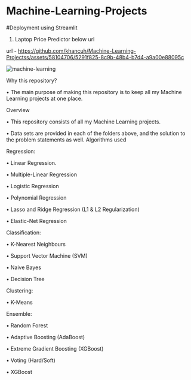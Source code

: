 # Machine-Learning-Projects

#Deployment using Streamlit

1. Laptop Price Predictor below url

url - https://github.com/khancuh/Machine-Learning-Projectss/assets/58104706/5291f825-8c9b-48b4-b7d4-a9a00e88095c



![machine-learning](https://user-images.githubusercontent.com/58104706/93015066-d6de0300-f5d3-11ea-9e62-7dd508e6f15e.png)


Why this repository?


• The main purpose of making this repository is to keep all my Machine Learning projects at one place.


Overview

• This repository consists of all my Machine Learning projects.

• Data sets are provided in each of the folders above, and the solution to the problem statements as well. Algorithms used

Regression:

• Linear Regression.

• Multiple-Linear Regression

• Logistic Regression

• Polynomial Regression

• Lasso and Ridge Regression (L1 & L2 Regularization)

• Elastic-Net Regression

Classification:

• K-Nearest Neighbours

• Support Vector Machine (SVM)

• Naive Bayes

• Decision Tree

Clustering:

• K-Means

Ensemble:

• Random Forest

• Adaptive Boosting (AdaBoost)

• Extreme Gradient Boosting (XGBoost)

• Voting (Hard/Soft)

• XGBoost 

